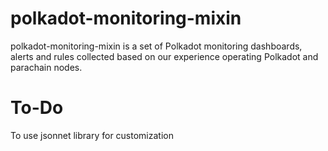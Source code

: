 # polkadot-monitoring-mixin

polkadot-monitoring-mixin is a set of Polkadot monitoring dashboards, alerts and rules collected based on our experience operating Polkadot and parachain nodes.


# To-Do
To use jsonnet library for customization
